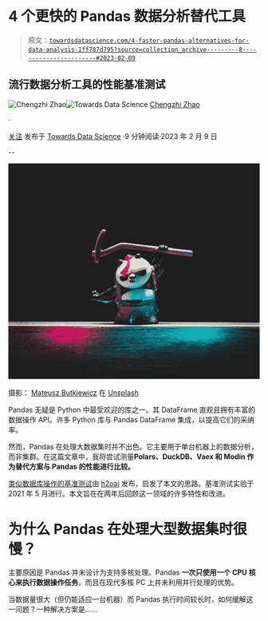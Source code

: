 # 4 个更快的 Pandas 数据分析替代工具

> 原文：[`towardsdatascience.com/4-faster-pandas-alternatives-for-data-analysis-1ff787d795?source=collection_archive---------8-----------------------#2023-02-09`](https://towardsdatascience.com/4-faster-pandas-alternatives-for-data-analysis-1ff787d795?source=collection_archive---------8-----------------------#2023-02-09)

## 流行数据分析工具的性能基准测试

[](https://chengzhizhao.medium.com/?source=post_page-----1ff787d795--------------------------------)![Chengzhi Zhao](https://chengzhizhao.medium.com/?source=post_page-----1ff787d795--------------------------------)[](https://towardsdatascience.com/?source=post_page-----1ff787d795--------------------------------)![Towards Data Science](https://towardsdatascience.com/?source=post_page-----1ff787d795--------------------------------) [Chengzhi Zhao](https://chengzhizhao.medium.com/?source=post_page-----1ff787d795--------------------------------)

·

[关注](https://medium.com/m/signin?actionUrl=https%3A%2F%2Fmedium.com%2F_%2Fsubscribe%2Fuser%2Ff956c63a9571&operation=register&redirect=https%3A%2F%2Ftowardsdatascience.com%2F4-faster-pandas-alternatives-for-data-analysis-1ff787d795&user=Chengzhi+Zhao&userId=f956c63a9571&source=post_page-f956c63a9571----1ff787d795---------------------post_header-----------) 发布于 [Towards Data Science](https://towardsdatascience.com/?source=post_page-----1ff787d795--------------------------------) ·9 分钟阅读·2023 年 2 月 9 日[](https://medium.com/m/signin?actionUrl=https%3A%2F%2Fmedium.com%2F_%2Fvote%2Ftowards-data-science%2F1ff787d795&operation=register&redirect=https%3A%2F%2Ftowardsdatascience.com%2F4-faster-pandas-alternatives-for-data-analysis-1ff787d795&user=Chengzhi+Zhao&userId=f956c63a9571&source=-----1ff787d795---------------------clap_footer-----------)

--

[](https://medium.com/m/signin?actionUrl=https%3A%2F%2Fmedium.com%2F_%2Fbookmark%2Fp%2F1ff787d795&operation=register&redirect=https%3A%2F%2Ftowardsdatascience.com%2F4-faster-pandas-alternatives-for-data-analysis-1ff787d795&source=-----1ff787d795---------------------bookmark_footer-----------)![](img/5bcd0c2d4c70afe2ff9a9f29d02c97e8.png)

摄影： [Mateusz Butkiewicz](https://unsplash.com/@puszkins?utm_source=medium&utm_medium=referral) 在 [Unsplash](https://unsplash.com/?utm_source=medium&utm_medium=referral)

Pandas 无疑是 Python 中最受欢迎的库之一。其 DataFrame 直观且拥有丰富的数据操作 API。许多 Python 库与 Pandas DataFrame 集成，以提高它们的采纳率。

然而，Pandas 在处理大数据集时并不出色。它主要用于单台机器上的数据分析，而非集群。在这篇文章中，我将尝试测量**Polars、DuckDB、Vaex 和 Modin 作为替代方案与 Pandas 的性能进行比较。**

[类似数据库操作的基准测试](https://h2oai.github.io/db-benchmark/)由 [h2oai](https://h2oai.github.io/) 发布，启发了本文的思路。基准测试实验于 2021 年 5 月进行。本文旨在在两年后回顾这一领域的许多特性和改进。

# **为什么 Pandas 在处理大型数据集时很慢？**

主要原因是 Pandas 并未设计为支持多核处理。Pandas **一次只使用一个 CPU 核心来执行数据操作任务**，而且在现代多核 PC 上并未利用并行处理的优势。

当数据量很大（但仍能适应一台机器）而 Pandas 执行时间较长时，如何缓解这一问题？一种解决方案是……
